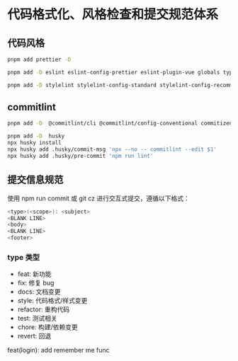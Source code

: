 # 代码格式化、风格检查和提交规范体系

## 代码风格

```bash
pnpm add prettier -D

pnpm add -D eslint eslint-config-prettier eslint-plugin-vue globals typescript-eslint

pnpm add -D stylelint stylelint-config-standard stylelint-config-recommended-vue
```

## commitlint

```bash
pnpm add -D  @commitlint/cli @commitlint/config-conventional commitizen cz-conventional-changelog

pnpm add -D  husky
npx husky install
npx husky add .husky/commit-msg 'npx --no -- commitlint --edit $1'
npx husky add .husky/pre-commit 'npm run lint'
```

## 提交信息规范

使用 npm run commit 或 git cz 进行交互式提交，遵循以下格式：

```bash
<type>(<scope>): <subject>
<BLANK LINE>
<body>
<BLANK LINE>
<footer>
```

### type 类型​​

* feat: 新功能
* fix: 修复 bug
* docs: 文档变更
* style: 代码格式/样式变更
* refactor: 重构代码
* test: 测试相关
* chore: 构建/依赖变更
* revert: 回退

feat(login): add remember me func
